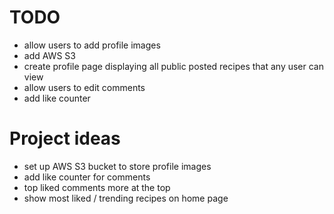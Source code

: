 # TODO
- allow users to add profile images 
- add AWS S3
- create profile page displaying all public posted recipes that any user can view
- allow users to edit comments
- add like counter
# Project ideas
- set up AWS S3 bucket to store profile images 
- add like counter for comments 
- top liked comments more at the top
- show most liked / trending recipes on home page

